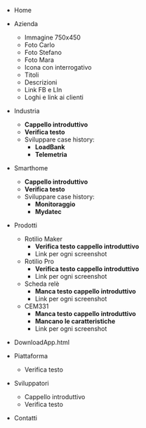 - Home
	
- Azienda
	- Immagine 750x450
	- Foto Carlo
	- Foto Stefano
	- Foto Mara
	- Icona con interrogativo
	- Titoli
	- Descrizioni
	- Link FB e LIn
	- Loghi e link ai clienti

- Industria
	- **Cappello introduttivo**
	- **Verifica testo**
	- Sviluppare case history: 
		- **LoadBank** 
		- **Telemetria**

- Smarthome
	- **Cappello introduttivo**
	- **Verifica testo**
	- Sviluppare case history: 
		- **Monitoraggio**
		- **Mydatec**

- Prodotti
	- Rotilio Maker
		- **Verifica testo cappello introduttivo**
		- Link per ogni screenshot
	- Rotilio Pro
		- **Verifica testo cappello introduttivo**
		- Link per ogni screenshot
	- Scheda relè
		- **Manca testo cappello introduttivo**
		- Link per ogni screenshot
	- CEM331
		- **Manca testo cappello introduttivo**
		- **Mancano le caratteristiche**
		- Link per ogni screenshot

- DownloadApp.html

- Piattaforma
	- Verifica testo

- Sviluppatori
	- Cappello introduttivo
	- Verifica testo

- Contatti
